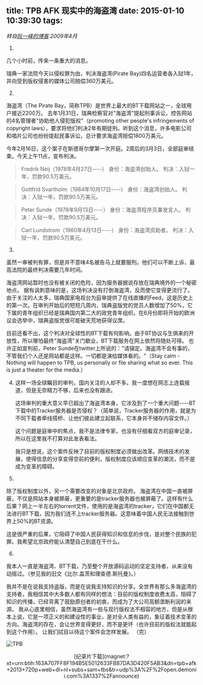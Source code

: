 title: TPB AFK 现实中的海盗湾
date: 2015-01-10 10:39:30
tags:
---
*转自[阮一峰的博客](http://www.ruanyifeng.com/blog/2009/04/some_thoughts_on_the_pirate_bay_guilty.html) 2009年4月*
<!--more-->
1.

   几个小时前，传来一条重大的消息。
   
   瑞典一家法院今天以侵权罪为由，判决海盗湾(Pirate Bay)四名运营者各入狱1年，并向受到版权侵害的媒体公司赔偿360万美元。

2.

   海盗湾（The Pirate Bay，简称TPB）是世界上最大的BT下载网站之一，全球用户接近2200万。
去年1月31日，瑞典检察官对"海盗湾"提起刑事诉讼，控告网站的4名管理者"协助他人侵犯版权"（promoting other people's infringements of copyright laws），要求将他们判决2年有期徒刑。听到这个消息，许多电影公司和唱片公司也纷纷提起民事诉讼，总计要求海盗湾赔偿1800万美元。
   
   今年2月16日，这个案子在斯德哥尔摩第一次开庭。2周后的3月3日，全部庭审结束。今天上午11点，宣布判决。

   >Fredrik Neij（1978年4月27日----）
   >身份：海盗湾创始人。
   >判决：入狱一年，罚款90.5万美元。

   >Gottfrid Svartholm（1984年10月17日----）
   >身份：海盗湾创始人。
   >判决：入狱一年，罚款90.5万美元。

   >Peter Sunde（1978年9月13日----）
   >身份：海盗湾程序员兼发言人。
   >判决：入狱一年，罚款90.5万美元。

   >Carl Lundstrom（1960年4月13日----）
   >身份：海盗湾资助者。
   >判决：入狱一年，罚款90.5万美元。

3.

   虽然一审被判有罪，但是并不意味4名被告马上就要服刑。他们可以不断上诉，最高法院的最终判决需要几年时间。

   海盗湾网站暂时也没有被关闭的危险，因为服务器据说存放在瑞典境外的一个秘密地点。
据有讽刺意味的是，这场判决没有打倒海盗湾，反而使它变得更流行了。由于关注的人太多，瑞典国家电视台为庭审提供了在线直播的Feed，这是历史上的第一次。在审判开始后的短短几周内，瑞典盗版党的党员人数增加了50%，它下属的青年组织已经是瑞典国内第二大的政党青年组织。在6月份即将开始的欧洲议会选举中，瑞典盗版党很可能破天荒地获得议席。

   目前还看不出，这个判决对全球性的BT下载有何影响。由于BT协议与生俱来的开放性，所以哪怕最终"海盗湾"关门歇业，BT下载服务在网上依然将随处可得。
也许正如宣判前，Peter Sunde在twitter上所说的："请镇定。海盗湾不会有事的，不管我们个人还是网站都是这样。一切都是演给媒体看的。"（Stay calm - Nothing will happen to TPB, us personally or file sharing what so ever. This is just a theater for the media.）

4.
   这样一场全球瞩目的审判，国内关注的人却不多。我一度想在网志上连载报道，但是无奈精力不够，后来也没有跟进。
   
   这场审判的重大意义早已超出了海盗湾本身，它涉及到了一个重大问题----BT下载中的Tracker服务器是否侵权？（简单说，Tracker服务器的作用，就是为不同下载者牵线搭桥、让他们彼此建立起联系，它本身并不储存内容文件。）
   
   这个问题是庭审中的焦点，我不是法律专家，也没有仔细看双方的庭审记录，所以在这里我不打算对此发表看法。
   
   我只是想说，这个案件反映了目前的版权制度必须做出改革。网络技术的发展，使得信息的分享变得空前的便利，版权制度应该顺应变革的潮流，而不是成为变革的障碍。

5.
   
   除了版权制度以外，另一个需要改变的对象是北京政府。
海盗湾在中国一直被屏蔽，不仅是网站本身被屏蔽，更重要的是tracker服务器也被屏蔽了。这样有什么后果？网上一半左右的torrent文件，使用的是海盗湾的tracker，它们在中国都无法进行BT下载，因为我们连不上tracker服务器。这意味着中国人民无法接触到世界上50%的BT资源。
   
   这是很严重的后果，它阻碍了中国人民获得知识和信息的步伐，是对整个民族的犯罪。我希望北京政府能认清楚自己到底在干什么。

6.

   我本人一直是海盗湾、BT下载，乃至整个开放源码运动的坚定支持者，从来没有动摇过。（参见我的旧文《比尔.盖茨和理查德.斯托曼》。）
   
   我并不是在说我支持盗版，而是在说我支持知识的分享。全世界有那么多海盗湾的支持者，我相信其中大多数人都有同样的想法：目前的版权制度收费太高，阻碍了知识的传播，已经背离了鼓励原创者的初衷，而成为了大公司高额垄断利润的来源。
   我从心底里相信，虽然海盗湾有一些与现行版权法不相容的地方，但是从根本上说，它是一项正义的和建设性的事业，是对全人类有益的，象征着技术变革的方向。海盗湾的存在，会让世界变得更好，而不是更坏（也许目前的版权法就能起到这个作用）。
让我们拭目以待这个案件会怎样发展。
（完）

![TPB](/image/tpb.jpg)

<center>[纪录片下载](magnet:?xt=urn:btih:163A707FF8F194B5E5012633FB87DA3D420F5AB3&dn=tpb+afk+2013+720p+web+dl+nl+subs+sam+tbs&tr=udp%3A%2F%2Fopen.demonii.com%3A1337%2Fannounce)